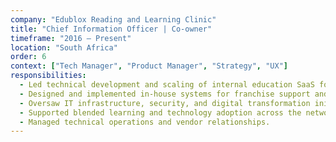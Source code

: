 ```yaml
---
company: "Edublox Reading and Learning Clinic"
title: "Chief Information Officer | Co-owner"
timeframe: "2016 – Present"
location: "South Africa"
order: 6
context: ["Tech Manager", "Product Manager", "Strategy", "UX"]
responsibilities:
  - Led technical development and scaling of internal education SaaS for franchisees and international clients.
  - Designed and implemented in-house systems for franchise support and standardized delivery.
  - Oversaw IT infrastructure, security, and digital transformation initiatives.
  - Supported blended learning and technology adoption across the network.
  - Managed technical operations and vendor relationships.
---
```

